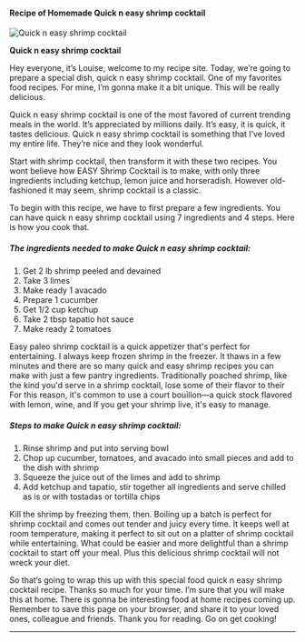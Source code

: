             

#### Recipe of Homemade Quick n easy shrimp cocktail

![Quick n easy shrimp cocktail](https://img-global.cpcdn.com/recipes/5356004592582656/751x532cq70/quick-n-easy-shrimp-cocktail-recipe-main-photo.jpg)

**Quick n easy shrimp cocktail**

Hey everyone, it’s Louise, welcome to my recipe site. Today, we’re going to prepare a special dish, quick n easy shrimp cocktail. One of my favorites food recipes. For mine, I’m gonna make it a bit unique. This will be really delicious.

Quick n easy shrimp cocktail is one of the most favored of current trending meals in the world. It’s appreciated by millions daily. It’s easy, it is quick, it tastes delicious. Quick n easy shrimp cocktail is something that I’ve loved my entire life. They’re nice and they look wonderful.

Start with shrimp cocktail, then transform it with these two recipes. You wont believe how EASY Shrimp Cocktail is to make, with only three ingredients including ketchup, lemon juice and horseradish. However old-fashioned it may seem, shrimp cocktail is a classic.

To begin with this recipe, we have to first prepare a few ingredients. You can have quick n easy shrimp cocktail using 7 ingredients and 4 steps. Here is how you cook that.

##### The ingredients needed to make Quick n easy shrimp cocktail:

1.  Get 2 lb shrimp peeled and devained
2.  Take 3 limes
3.  Make ready 1 avacado
4.  Prepare 1 cucumber
5.  Get 1/2 cup ketchup
6.  Take 2 tbsp tapatio hot sauce
7.  Make ready 2 tomatoes

Easy paleo shrimp cocktail is a quick appetizer that's perfect for entertaining. I always keep frozen shrimp in the freezer. It thaws in a few minutes and there are so many quick and easy shrimp recipes you can make with just a few pantry ingredients. Traditionally poached shrimp, like the kind you'd serve in a shrimp cocktail, lose some of their flavor to their For this reason, it's common to use a court bouillon—a quick stock flavored with lemon, wine, and If you get your shrimp live, it's easy to manage.

##### Steps to make Quick n easy shrimp cocktail:

1.  Rinse shrimp and put into serving bowl
2.  Chop up cucumber, tomatoes, and avacado into small pieces and add to the dish with shrimp
3.  Squeeze the juice out of the limes and add to shrimp
4.  Add ketchup and tapatio, stir together all ingredients and serve chilled as is or with tostadas or tortilla chips

Kill the shrimp by freezing them, then. Boiling up a batch is perfect for shrimp cocktail and comes out tender and juicy every time. It keeps well at room temperature, making it perfect to sit out on a platter of shrimp cocktail while entertaining. What could be easier and more delightful than a shrimp cocktail to start off your meal. Plus this delicious shrimp cocktail will not wreck your diet.

So that’s going to wrap this up with this special food quick n easy shrimp cocktail recipe. Thanks so much for your time. I’m sure that you will make this at home. There is gonna be interesting food at home recipes coming up. Remember to save this page on your browser, and share it to your loved ones, colleague and friends. Thank you for reading. Go on get cooking!

* * *